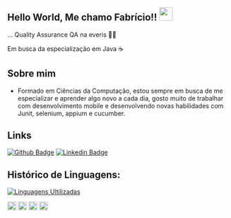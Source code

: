 ## Hello World, Me chamo Fabrício!! <img src=https://github.com/TheDudeThatCode/TheDudeThatCode/blob/master/Assets/Earth.gif width="30">
 
… Quality Assurance QA na everis 👩‍💻
 
Em busca da especialização em Java ☕

## Sobre mim
 - Formado em Ciências da Computação, estou sempre em busca de me especializar e aprender algo novo a cada dia, 
gosto muito de trabalhar com desenvolvimento mobile e desenvolvendo novas habilidades com Junit, selenium, appium e cucumber.

 
## Links
[![Github Badge](https://img.shields.io/badge/-Github-000?style=flat-square&logo=Github&logoColor=white&link=https://github.com/hellenmas)](https://github.com/luminato)
[![Linkedin Badge](https://img.shields.io/badge/-LinkedIn-%230077B5?style=flat-square&logo=linkedin&logoColor=white&link=www.linkedin.com/in/fabricioluminato)](www.linkedin.com/in/fabricioluminato)

## Histórico de Linguagens:
[![Linguagens Ultilizadas](https://github-readme-stats.vercel.app/api/top-langs/?username=luminato&layout=compact)](https://github.com/luminato/github-readme-stats)


<code><img height="20" src="https://img.shields.io/badge/Java-ED8B00?style=for-the-badge&logo=java&logoColor=white"></code>
<code><img height="20" src="https://img.shields.io/badge/Spring-6DB33F?style=for-the-badge&logo=spring&logoColor=white"></code>
<code><img height="20" src="https://img.shields.io/badge/Postman-FF6C37?style=for-the-badge&logo=Postman&logoColor=white"></code>
<code><img height="20" src="https://img.shields.io/badge/Git-F05032?style=for-the-badge&logo=git&logoColor=white"></code>
